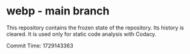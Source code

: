 # webp - main branch

This repository contains the frozen state of the repository.
Its history is cleared. It is used only for static code
analysis with Codacy.

Commit Time: 1729143363
